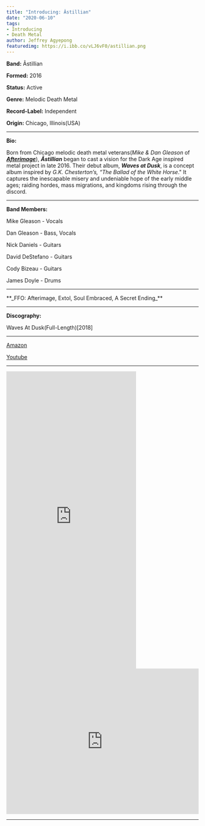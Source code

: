 ```yaml
---
title: "Introducing: Âstillian"
date: "2020-06-10"
tags:
- Introducing
- Death Metal
author: Jeffrey Agyepong
featuredimg: https://i.ibb.co/vLJ6vF0/astillian.png
---
```


**Band:** Âstillian

**Formed:** 2016

**Status:** Active

**Genre:** Melodic Death Metal

**Record-Label:** Independent

**Origin:** Chicago, Illinois(USA)

<hr>

**Bio:**

Born from Chicago melodic  death metal veterans(_Mike & Dan Gleason_ of _**[Afterimage](https://www.youtube.com/watch?v=kA6UWU_evJM)**_), _**Âstillian**_ began to cast a vision for the Dark Age inspired metal project in late 2016\. Their debut album, _**Waves at Dusk**_, is a concept album inspired by _G.K. Chesterton’s, “The Ballad of the White Horse_." It captures the inescapable misery and undeniable hope of the early middle ages; raiding hordes, mass migrations, and kingdoms rising through the discord. 

<hr>

**Band Members:**


Mike Gleason - Vocals 

Dan Gleason - Bass, Vocals 


Nick Daniels - Guitars 

David DeStefano - Guitars 

Cody Bizeau - Guitars 

James Doyle - Drums

<hr>
**_FFO: Afterimage, Extol, Soul Embraced, A Secret Ending_**

<hr>

**Discography:**

Waves At Dusk(Full-Length)[2018]



<hr>

[Amazon](https://www.amazon.com/Waves-at-Dusk-Âstillian/dp/B077TLW6X6)

[Youtube](https://www.youtube.com/channel/UCbqYW3FVJsXVElcrwSnQEJQ)

* * *

<iframe style="border: 0; width: 340px; height: 776px;" src="https://bandcamp.com/EmbeddedPlayer/album=320554125/size=large/bgcol=333333/linkcol=0f91ff/transparent=true/" seamless><a href="https://astillian.bandcamp.com/album/waves-at-dusk">Waves at Dusk by Âstillian</a></iframe>

<iframe src="https://open.spotify.com/embed/album/6ZO36HM45BpWgQU749m3kG" style="border: 0; width: 100%; height: 380px;" allowfullscreen allow="encrypted-media"></iframe>


<hr>


